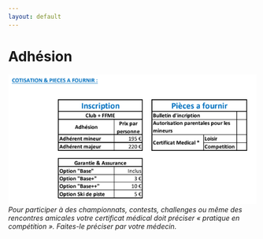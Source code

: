 ```yaml
---
layout: default
---
```


# Adhésion

![](assets/images/adhesion.jpg)
_Pour participer à des championnats, contests, challenges ou même des rencontres amicales votre certificat médical doit préciser
« pratique en compétition ». Faites-le préciser par votre médecin._
